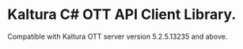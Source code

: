 # Kaltura C# OTT API Client Library.
Compatible with Kaltura OTT server version 5.2.5.13235 and above.
